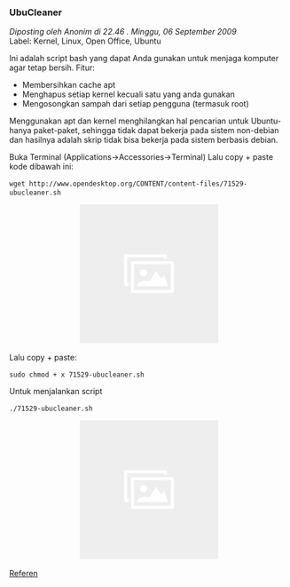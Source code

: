 ### **UbuCleaner**
_Diposting oleh Anonim di 22.46 . Minggu, 06 September 2009_
<br>
Label: Kernel, Linux, Open Office, Ubuntu

Ini adalah script bash yang dapat Anda gunakan untuk menjaga komputer agar tetap bersih.
Fitur:

- Membersihkan cache apt
- Menghapus setiap kernel kecuali satu yang anda gunakan
- Mengosongkan sampah dari setiap pengguna (termasuk root)

Menggunakan apt dan kernel menghilangkan hal pencarian untuk Ubuntu-hanya paket-paket, sehingga tidak dapat bekerja pada sistem non-debian dan hasilnya adalah skrip tidak bisa bekerja pada sistem berbasis debian.

Buka Terminal (Applications->Accessories->Terminal) Lalu copy + paste kode dibawah ini:
```
wget http://www.opendesktop.org/CONTENT/content-files/71529-ubucleaner.sh
```
<div align="center">
	<img src="./posts/about/noimg.jpg" height="250px" alt="Image and video hosting by TinyPic">
</div> 

Lalu copy + paste:
```
sudo chmod + x 71529-ubucleaner.sh
```

Untuk menjalankan script
```
./71529-ubucleaner.sh
```
<div align="center">
	<img src="./posts/about/noimg.jpg" height="250px" alt="Image and video hosting by TinyPic">
</div> 


[Referen](http://a2b-net.com/ubuntu/ubucleaner)
